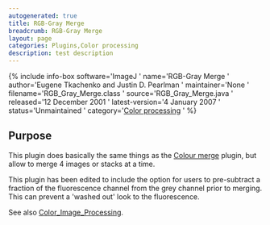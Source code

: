 ```yaml
---
autogenerated: true
title: RGB-Gray Merge
breadcrumb: RGB-Gray Merge
layout: page
categories: Plugins,Color processing
description: test description
---
```


{% include info-box software='ImageJ ' name='RGB-Gray Merge ' author='Eugene Tkachenko and Justin D. Pearlman ' maintainer='None ' filename='RGB\_Gray\_Merge.class ' source='RGB\_Gray\_Merge.java ' released='12 December 2001 ' latest-version='4 January 2007 ' status='Unmaintained ' category='[Color processing](Category_Color_processing ) ' %}

## Purpose

This plugin does basically the same things as the [Colour merge](Colour_merge ) plugin, but allow to merge 4 images or stacks at a time.

This plugin has been edited to include the option for users to pre-subtract a fraction of the fluorescence channel from the grey channel prior to merging. This can prevent a 'washed out' look to the fluorescence.

See also [Color\_Image\_Processing](Color_Image_Processing ).

 

